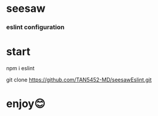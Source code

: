 # seesaw
### eslint configuration
# start
<a> npm i eslint </a>

git clone https://github.com/TAN5452-MD/seesawEslint.git

# enjoy😊
